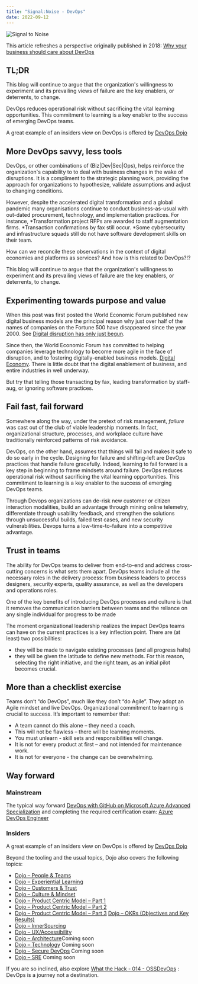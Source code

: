 ```yaml
---
title: "Signal:Noise - DevOps"
date: 2022-09-12
---
```


![Signal to Noise](/PartnerCrucible/Library/signaltonoise-devops.png)

This article refreshes a perspective originally published in 2018: [Why your business should care about DevOps](https://cloudblogs.microsoft.com/industry-blog/en-ca/uncategorized/2018/05/24/why-your-business-should-care-about-devops/)

## TL;DR

This blog will continue to argue that the organization's willingness to experiment and its prevailing views of failure are the key enablers, or deterrents, to change.

DevOps reduces operational risk without sacrificing the vital learning opportunities. This commitment to learning is a key enabler to the success of emerging DevOps teams.

A great example of an insiders view on DevOps is offered by [DevOps Dojo](https://devblogs.microsoft.com/devops/intro-of-devops-dojo/)



## More DevOps savvy, less tools

DevOps, or other combinations of (Biz|Dev|Sec|Ops), helps reinforce the organization's capability to to deal with business changes in the wake of disruptions. 
It is a compliment to the strategic planning work, providing the approach for organizations to hypothesize, validate assumptions and adjust to changing conditions. 

However, despite the accelerated digital transformation and a global pandemic many organisations continue to  conduct business-as-usual with out-dated procurement, technology, and implementation practices. For instance, *Transformation project RFPs are awarded to staff augmentation firms.
*Transaction confirmations by fax still occur. 
*Some cybersecurity and infrastructure squads still do not have software development skills on their team. 

How can we reconcile these observations in the context of digital economies and platforms as services? And how is this related to DevOps?!?

This blog will continue to argue that the organization's willingness to experiment and its prevailing views of failure are the key enablers, or deterrents, to change.

## Experimenting towards purpose and value

When this post was first posted the World Economic Forum published new digital business models are the principal reason why just over half of the names of companies on the Fortune 500 have disappeared since the year 2000. See [Digital disruption has only just begun](https://www.weforum.org/agenda/2016/01/digital-disruption-has-only-just-begun/).

Since then, the World Economic Forum has committed to helping companies leverage technology to become more agile in the face of disruption, and to fostering digitally-enabled business models. [Digital Economy](https://www.weforum.org/topics/future-of-the-internet/). There is little doubt that the digital enablement of business, and entire industries in well underway.

But try that telling those transacting by fax, leading transformation by staff-aug, or ignoring software practices.

## Fail fast, fail forward
Somewhere along the way, under the pretext of risk management, *failure* was cast out of the club of viable leadership moments. In fact, organizational structure, processes, and workplace culture have traditionally reinforced patterns of risk avoidance.

 DevOps, on the other hand, assumes that things will fail and makes it safe to do so early in the cycle. Designing for failure and shifting-left are DevOps practices that handle failure gracefully. Indeed, learning to fail forward is a key step in beginning to frame mindsets around failure. DevOps reduces operational risk without sacrificing the vital learning opportunities. This commitment to learning is a key enabler to the success of emerging DevOps teams.

Through Devops organizations can de-risk new customer or citizen interaction modalities, build an advantage through mining online telemetry, differentiate through usability feedback, and strengthen the solutions through unsuccessful builds, failed test cases, and new security vulnerabilities. Devops turns a low-time-to-failure into a competitive advantage.

## Trust in teams

The ability for DevOps teams to deliver from end-to-end and address cross-cutting concerns is what sets them apart. DevOps teams include all the necessary roles in the delivery process: from business leaders to process designers, security experts, quality assurance, as well as the developers and operations roles. 

One of the key benefits of introducing DevOps processes and culture is that it removes the communication barriers between teams and the reliance on any single individual for progress to be made

The moment organizational leadership realizes the impact  DevOps teams can have on the current practices is a key inflection point. There are (at least) two possibilities:
- they will be made to navigate existing processes (and all progress halts)
- they will be given the latitude to define new methods.
For this reason, selecting the right initiative, and the right team, as an initial pilot becomes crucial.


## More than a checklist exercise

Teams don’t “do DevOps”, much like they don’t “do Agile”. They adopt an Agile mindset and live DevOps. Organizational commitment to learning is crucial to success. It’s important to remember that:

- A team cannot do this alone – they need a coach.
- This will not be flawless – there will be learning moments.
- You must unlearn - skill sets and responsibilities will change.
- It is not for every product at first – and not intended for maintenance work.
- It is not for everyone - the change can be overwhelming.


## Way forward

### Mainstream

The typical way forward [DevOps with GitHub on Microsoft Azure Advanced Specialization](https://partner.microsoft.com/en-us/membership/advanced-specialization/devops-with-github#tab-3) and completing the required certification exam: [Azure DevOps Engineer](https://docs.microsoft.com/en-ca/certifications/devops-engineer/)

### Insiders

A great example of an insiders view on DevOps is offered by
[DevOps Dojo](https://devblogs.microsoft.com/devops/intro-of-devops-dojo/)

Beyond the tooling and the usual topics, Dojo also covers the following topics:
- [Dojo – People & Teams](https://devblogs.microsoft.com/devops/devops-dojo-people-teams/)
- [Dojo – Experiential Learning](https://devblogs.microsoft.com/devops/devops-dojo-experiential-learning/)
- [Dojo – Customers & Trust](https://devblogs.microsoft.com/devops/devops-dojo-customers-trust/)
- [Dojo – Culture & Mindset](https://devblogs.microsoft.com/devops/devops-dojo-culture-and-mindset/)
- [Dojo – Product Centric Model – Part 1](https://devblogs.microsoft.com/devops/devops-dojo-lean-product-part-1/)
- [Dojo – Product Centric Model – Part 2](https://devblogs.microsoft.com/devops/devops-dojo-lean-product-part-2/)
- [Dojo – Product Centric Model – Part 3](https://devblogs.microsoft.com/devops/devops-dojo-lean-product-part-3/)
[Dojo – OKRs (Objectives and Key Results)](https://devblogs.microsoft.com/devops/devops-dojo-okrs-objectives-and-key-results/)
- [Dojo – InnerSourcing](https://innersourcecommons.org/stories/microsoft/)
- [Dojo – UX/Accessibility](https://devblogs.microsoft.com/devops/devops-dojo-ux-accessibility/)
- [Dojo – Architecture]()Coming soon
- [Dojo – Technology]() Coming soon
- [Dojo – Secure DevOps]() Coming soon
- [Dojo – SRE]() Coming soon


If you are so inclined, also explore [What the Hack - 014 - OSSDevOps](https://github.com/microsoft/WhatTheHack/tree/master/014-OSSDevOps) : DevOps is a journey not a destination. 

